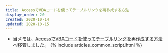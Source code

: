 ```yaml
---
title: AccessでVBAコードを使ってテーブルリンクを再作成する方法
display_order: 20
created: 2020-10-14
updated: 2020-10-15
---
```

- 当メモは、[AccessでVBAコードを使ってテーブルリンクを再作成する方法](https://thinktwice.tech/it/access/how_to_recreate_table_link_in_access_using_vba_code/)へ移管しました。
{% include articles_common_script.html %}
